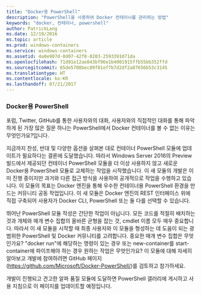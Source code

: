 ```yaml
---
title: "Docker용 PowerShell"
description: "PowerShell을 사용하여 Docker 컨테이너를 관리하는 방법"
keywords: "docker, 컨테이너, powershell"
author: PatrickLang
ms.date: 12/19/2016
ms.topic: article
ms.prod: windows-containers
ms.service: windows-containers
ms.assetid: 4a0e907d-0d07-42f8-8203-2593391071da
ms.openlocfilehash: 71d91e12ae843bf96e1b4001915ffb55bb352ffd
ms.sourcegitcommit: 65de5708bec89f01ef7b7d2df2a87656b53c3145
ms.translationtype: HT
ms.contentlocale: ko-KR
ms.lasthandoff: 07/21/2017
---
```

### Docker용 PowerShell

포럼, Twitter, GitHub를 통한 사용자와의 대화, 사용자와의 직접적인 대화를 통해 파악하게 된 가장 많은 질문 하나는 PowerShell에서 Docker 컨테이너를 볼 수 없는 이유는 무엇인가요?입니다. 

지금까지 찬성, 반대 및 다양한 옵션을 살펴본 대로 컨테이너 PowerShell 모듈에 업데이트가 필요하다는 결론에 도달했습니다. 따라서 Windows Server 2016의 Preview 빌드에서 제공되던 컨테이너 PowerShell 모듈을 더 이상 사용하지 않고 새로운 Docker용 PowerShell 모듈로 교체하는 작업을 시작했습니다.  이 새 모듈의 개발은 이미 진행 중이지만 과거와 다른 접근 방식을 사용하여 공개적으로 작업을 수행하고 있습니다.  이 모듈의 목표는 Docker 엔진을 통해 우수한 컨테이너용 PowerShell 환경을 만드는 커뮤니티 공동 작업입니다.  이 새 모듈은 Docker 엔진의 REST 인터페이스 위에 직접 구축되어 사용자가 Docker CLI, PowerShell 또는 둘 다를 선택할 수 있습니다.

뛰어난 PowerShell 모듈 작성은 간단한 작업이 아닙니다. 모든 코드를 적절히 배치하는 것과 개체와 매개 변수 집합의 올바른 균형을 잡는 것, cmdlet 이름 모두 매우 중요합니다.  따라서 이 새 모듈을 시작할 때 최종 사용자와 이 모듈을 형성하는 데 도움이 되는 광범위한 PowerShell 및 Docker 커뮤니티를 고려합니다.  중요한 매개 변수 집합은 무엇인가요?  "docker run"에 해당하는 명령이 있는 경우 또는 new-container를 start-container에 파이프해야 하는 경우 원하는 작업은 무엇인가요?  이 모듈에 대해 자세히 알아보고 개발에 참여하려면 GitHub 페이지(https://github.com/Microsoft/Docker-PowerShell/)를 검토하고 참가하세요.

개발이 진행되고 견고한 알파 품질 모듈에 도달하면 PowerShell 갤러리에 게시하고 사용 지침으로 이 페이지를 업데이트할 예정입니다.

